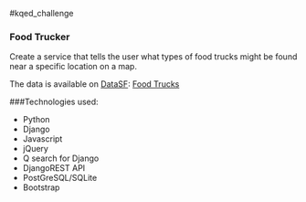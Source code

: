 #kqed_challenge

### Food Trucker

Create a service that tells the user what types of food trucks might be found
near a specific location on a map.

The data is available on [DataSF](http://www.datasf.org/): [Food
Trucks](https://data.sfgov.org/Permitting/Mobile-Food-Facility-Permit/rqzj-sfat)

###Technologies used:

* Python
* Django
* Javascript
* jQuery
* Q search for Django
* DjangoREST API
* PostGreSQL/SQLite
* Bootstrap
